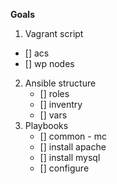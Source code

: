 **Goals**

1.  Vagrant script 
   -  [] acs
   -  [] wp nodes
2. Ansible structure
    - [] roles
    - [] inventry
    - [] vars    
3. Playbooks
    - [] common - mc
    - [] install apache
    - [] install mysql
    - [] configure
